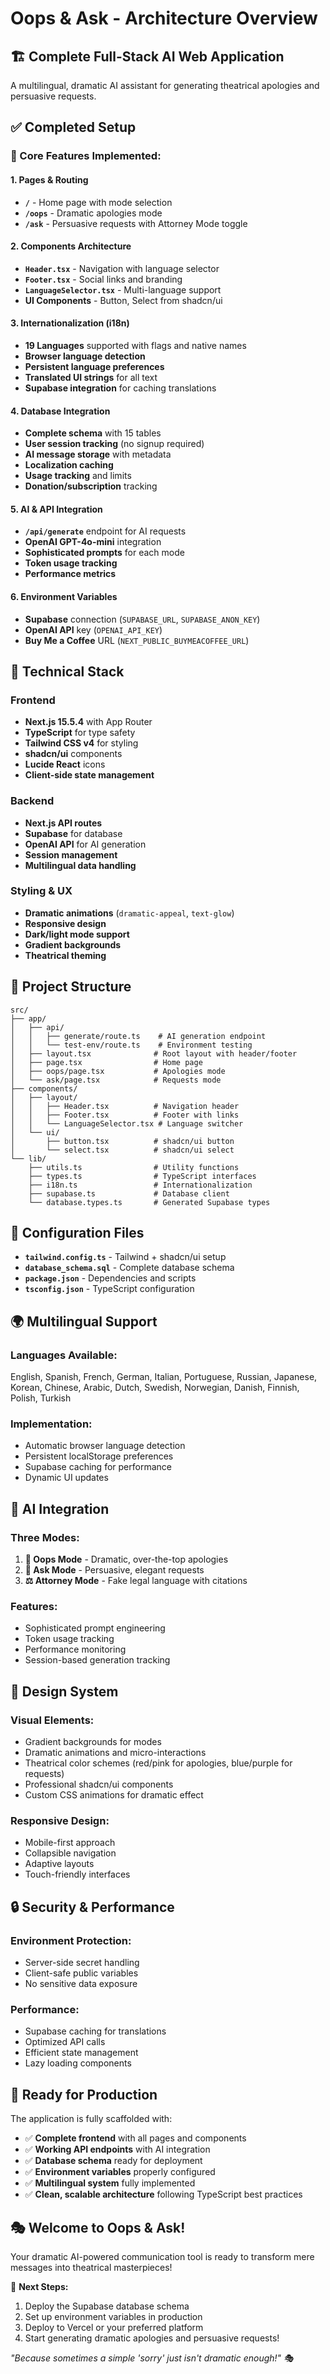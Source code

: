 # Oops & Ask - Architecture Overview

## 🏗️ Complete Full-Stack AI Web Application

A multilingual, dramatic AI assistant for generating theatrical apologies and persuasive requests.

## ✅ Completed Setup

### **🎯 Core Features Implemented:**

#### **1. Pages & Routing**
- **`/`** - Home page with mode selection
- **`/oops`** - Dramatic apologies mode 
- **`/ask`** - Persuasive requests with Attorney Mode toggle

#### **2. Components Architecture**
- **`Header.tsx`** - Navigation with language selector
- **`Footer.tsx`** - Social links and branding
- **`LanguageSelector.tsx`** - Multi-language support
- **UI Components** - Button, Select from shadcn/ui

#### **3. Internationalization (i18n)**
- **19 Languages** supported with flags and native names
- **Browser language detection**
- **Persistent language preferences**
- **Translated UI strings** for all text
- **Supabase integration** for caching translations

#### **4. Database Integration**
- **Complete schema** with 15 tables
- **User session tracking** (no signup required)
- **AI message storage** with metadata
- **Localization caching**
- **Usage tracking** and limits
- **Donation/subscription** tracking

#### **5. AI & API Integration**
- **`/api/generate`** endpoint for AI requests
- **OpenAI GPT-4o-mini** integration
- **Sophisticated prompts** for each mode
- **Token usage tracking**
- **Performance metrics**

#### **6. Environment Variables**
- **Supabase** connection (`SUPABASE_URL`, `SUPABASE_ANON_KEY`)
- **OpenAI API** key (`OPENAI_API_KEY`) 
- **Buy Me a Coffee** URL (`NEXT_PUBLIC_BUYMEACOFFEE_URL`)

## 🚀 Technical Stack

### **Frontend**
- **Next.js 15.5.4** with App Router
- **TypeScript** for type safety
- **Tailwind CSS v4** for styling
- **shadcn/ui** components
- **Lucide React** icons
- **Client-side state management**

### **Backend**
- **Next.js API routes**
- **Supabase** for database
- **OpenAI API** for AI generation
- **Session management**
- **Multilingual data handling**

### **Styling & UX**
- **Dramatic animations** (`dramatic-appeal`, `text-glow`)
- **Responsive design**
- **Dark/light mode support**
- **Gradient backgrounds**
- **Theatrical theming**

## 📂 Project Structure

```
src/
├── app/
│   ├── api/
│   │   ├── generate/route.ts    # AI generation endpoint
│   │   └── test-env/route.ts    # Environment testing
│   ├── layout.tsx              # Root layout with header/footer
│   ├── page.tsx                # Home page
│   ├── oops/page.tsx           # Apologies mode
│   └── ask/page.tsx            # Requests mode
├── components/
│   ├── layout/
│   │   ├── Header.tsx          # Navigation header
│   │   ├── Footer.tsx          # Footer with links
│   │   └── LanguageSelector.tsx # Language switcher
│   └── ui/
│       ├── button.tsx          # shadcn/ui button
│       └── select.tsx          # shadcn/ui select
└── lib/
    ├── utils.ts                # Utility functions
    ├── types.ts                # TypeScript interfaces
    ├── i18n.ts                 # Internationalization
    ├── supabase.ts             # Database client
    └── database.types.ts       # Generated Supabase types
```

## 🔧 Configuration Files

- **`tailwind.config.ts`** - Tailwind + shadcn/ui setup
- **`database_schema.sql`** - Complete database schema
- **`package.json`** - Dependencies and scripts
- **`tsconfig.json`** - TypeScript configuration

## 🌍 Multilingual Support

### **Languages Available:**
English, Spanish, French, German, Italian, Portuguese, Russian, Japanese, Korean, Chinese, Arabic, Dutch, Swedish, Norwegian, Danish, Finnish, Polish, Turkish

### **Implementation:**
- Automatic browser language detection
- Persistent localStorage preferences
- Supabase caching for performance
- Dynamic UI updates

## 🤖 AI Integration

### **Three Modes:**
1. **😬 Oops Mode** - Dramatic, over-the-top apologies
2. **💌 Ask Mode** - Persuasive, elegant requests  
3. **⚖️ Attorney Mode** - Fake legal language with citations

### **Features:**
- Sophisticated prompt engineering
- Token usage tracking
- Performance monitoring
- Session-based generation tracking

## 🎨 Design System

### **Visual Elements:**
- Gradient backgrounds for modes
- Dramatic animations and micro-interactions
- Theatrical color schemes (red/pink for apologies, blue/purple for requests)
- Professional shadcn/ui components
- Custom CSS animations for dramatic effect

### **Responsive Design:**
- Mobile-first approach
- Collapsible navigation
- Adaptive layouts
- Touch-friendly interfaces

## 🔒 Security & Performance

### **Environment Protection:**
- Server-side secret handling
- Client-safe public variables
- No sensitive data exposure

### **Performance:**
- Supabase caching for translations
- Optimized API calls
- Efficient state management
- Lazy loading components

## 🚀 Ready for Production

The application is fully scaffolded with:
- ✅ **Complete frontend** with all pages and components
- ✅ **Working API endpoints** with AI integration
- ✅ **Database schema** ready for deployment
- ✅ **Environment variables** properly configured
- ✅ **Multilingual system** fully implemented
- ✅ **Clean, scalable architecture** following TypeScript best practices

## 🎭 Welcome to Oops & Ask!

Your dramatic AI-powered communication tool is ready to transform mere messages into theatrical masterpieces! 

🌟 **Next Steps:**
1. Deploy the Supabase database schema
2. Set up environment variables in production
3. Deploy to Vercel or your preferred platform
4. Start generating dramatic apologies and persuasive requests!

*"Because sometimes a simple 'sorry' just isn't dramatic enough!" 🎭*
